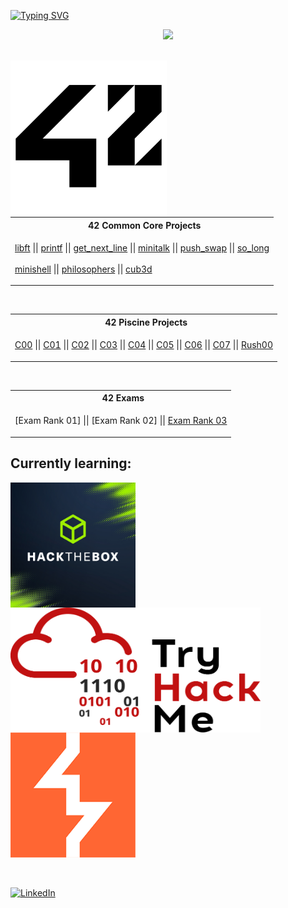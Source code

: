 <a href="https://git.io/typing-svg"><img src="https://readme-typing-svg.demolab.com?font=Fira+Code&size=30&pause=1000&color=FFFFFF&background=FF000000&vCenter=true&width=1000&lines=++++Hi!+My+name+is+Pawel+and+I'm+currently+a+42+student" alt="Typing SVG" /></a>
<p align="center">
    <img src="https://skillicons.dev/icons?i=c,python,git,docker,debian,github"/>
</p>
<br>
<a href="https://www.42heilbronn.de/en/?_gl=1*138a8s*_up*MQ..&gclid=Cj0KCQjww5u2BhDeARIsALBuLnPIqIUVFLC692elBFgjtKE8jnV5W0YhCH9zJADNEJ-jPBlSYaDuDLAaAlXKEALw_wcB">
  <img align="left" src="https://github.com/paprzyby/paprzyby/blob/main/42_Logo.png"
        width="250" 
       height="250" />
</a>
<table align="center">
<tr>
<th align="center"> &nbsp; 42 Common Core Projects</th>
</tr>
<tr>
<td>

[libft](https://github.com/paprzyby/libft) || [printf](https://github.com/paprzyby/ft_printf) || [get_next_line](https://github.com/paprzyby/get_next_line)
|| [minitalk](https://github.com/paprzyby/minitalk) || [push_swap](https://github.com/paprzyby/push_swap) || [so_long](https://github.com/paprzyby/so_long)
<br>
<br>
[minishell](https://github.com/paprzyby/minishell) || [philosophers](https://github.com/paprzyby/philo) || [cub3d](https://github.com/paprzyby/cub3d)

</td>
</tr> </table>
<br>
<table align="center">
<tr>
<th align="center"> &nbsp; 42 Piscine Projects</th>
</tr>
<tr>
<td>

[C00](https://github.com/paprzyby/42-Piscine/tree/main/C00) || [C01](https://github.com/paprzyby/42-Piscine/tree/main/C01) || [C02](https://github.com/paprzyby/42-Piscine/tree/main/C02)
|| [C03](https://github.com/paprzyby/42-Piscine/tree/main/C03) || [C04](https://github.com/paprzyby/42-Piscine/tree/main/C04) || [C05](https://github.com/paprzyby/42-Piscine/tree/main/C05)
|| [C06](https://github.com/paprzyby/42-Piscine/tree/main/C06) || [C07](https://github.com/paprzyby/42-Piscine/tree/main/C07) || [Rush00](https://github.com/paprzyby/Rush00)

</td> </tr> </table>
<br>
<table align="center">
<tr>
<th align="center""> &nbsp; 42 Exams</th>
</tr>
<tr>
<td>

[Exam Rank 01] || [Exam Rank 02] || [Exam Rank 03](https://github.com/paprzyby/Exam03)

</td> </tr> </table>
<h2>
  Currently learning:
</h2>
<a href="https://academy.hackthebox.com/">
  <img align="center" src="https://github.com/paprzyby/paprzyby/blob/main/0x0.png"
      width="200" 
      height="200" />
</a>
<a href="https://tryhackme.com/">
  <img align="center" src="https://github.com/paprzyby/paprzyby/blob/main/THMlogo.png"
      width="400" 
      height="200" />
</a>
<a href="https://portswigger.net/">
  <img align="center" src="https://github.com/paprzyby/paprzyby/blob/main/portswigger_logo.png"
      width="200" 
      height="200" />
</a>
<br>
<br>
<br>

[![LinkedIn](https://img.shields.io/badge/LinkedIn-%230077B5.svg?logo=linkedin&logoColor=white)](https://linkedin.com/in/pawel-przybyla-52296431a)
